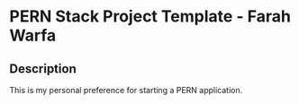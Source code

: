 # PERN Stack Project Template - Farah Warfa

## Description

This is my personal preference for starting a PERN application.


